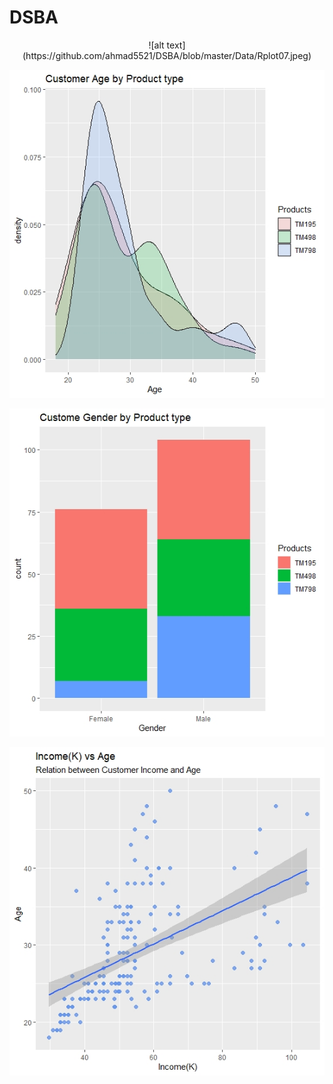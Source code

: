 # DSBA


<p align="center">
![alt text](https://github.com/ahmad5521/DSBA/blob/master/Data/Rplot07.jpeg)

![alt text](https://github.com/ahmad5521/DSBA/blob/master/Data/Rplot08.jpeg)

![alt text](https://github.com/ahmad5521/DSBA/blob/master/Data/Rplot09.jpeg)

![alt text](https://github.com/ahmad5521/DSBA/blob/master/Data/Rplot10.jpeg)

</p>
